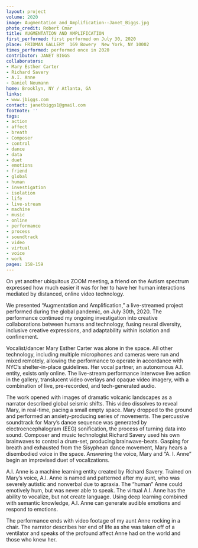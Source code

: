 ```yaml
---
layout: project
volume: 2020
image: Augmentation_and_Amplification--Janet_Biggs.jpg
photo_credit: Robert Cmar
title: AUGMENTATION AND AMPLIFICATION
first_performed: first performed on July 30, 2020
place: FRIDMAN GALLERY  169 Bowery  New York, NY 10002
times_performed: performed once in 2020
contributor: JANET BIGGS
collaborators:
- Mary Esther Carter
- Richard Savery
- A.I. Anne
- Daniel Neumann
home: Brooklyn, NY / Atlanta, GA
links:
- www.jbiggs.com
contact: janetbiggs1@gmail.com
footnote: ''
tags:
- action
- affect
- breath
- Composer
- control
- dance
- data
- duet
- emotions
- friend
- global
- human
- investigation
- isolation
- life
- live-stream
- machine
- music
- online
- performance
- process
- soundtrack
- video
- virtual
- voice
- work
pages: 158-159
---
```



On yet another ubiquitous ZOOM meeting, a friend on the Autism spectrum expressed how much easier it was for her to have her human interactions mediated by distanced, online video technology.

We presented “Augmentation and Amplification,” a live-streamed project performed during the global pandemic, on July 30th, 2020. The performance continued my ongoing investigation into creative collaborations between humans and technology, fusing neural diversity, inclusive creative expressions, and adaptability within isolation and confinement. 

Vocalist/dancer Mary Esther Carter was alone in the space. All other technology, including multiple microphones and cameras were run and mixed remotely, allowing the performance to operate in accordance with NYC’s shelter-in-place guidelines. Her vocal partner, an autonomous A.I. entity, exists only online. The live-stream performance interwove live action in the gallery, translucent video overlays and opaque video imagery, with a combination of live, pre-recorded, and tech-generated audio.

The work opened with images of dramatic volcanic landscapes as a narrator described global seismic shifts. This video dissolves to reveal Mary, in real-time, pacing a small empty space. Mary dropped to the ground and performed an anxiety-producing series of movements. The percussive soundtrack for Mary’s dance sequence was generated by electroencephalogram (EEG) sonification, the process of turning data into sound. Composer and music technologist Richard Savery used his own brainwaves to control a drum-set, producing brainwave-beats.
Gasping for breath and exhausted from the Sisyphean dance movement, Mary hears a disembodied voice in the space. Answering the voice, Mary and “A. I. Anne” begin an improvised duet of vocalizations. 

A.I. Anne is a machine learning entity created by Richard Savery. Trained on Mary’s voice, A.I. Anne is named and patterned after my aunt, who was severely autistic and nonverbal due to apraxia. The “human” Anne could emotively hum, but was never able to speak. The virtual A.I. Anne has the ability to vocalize, but not create language. Using deep learning combined with semantic knowledge, A.I. Anne can generate audible emotions and respond to emotions.

The performance ends with video footage of my aunt Anne rocking in a chair. The narrator describes her end of life as she was taken off of a ventilator and speaks of the profound affect Anne had on the world and those who knew her.
